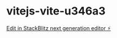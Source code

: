 # vitejs-vite-u346a3

[Edit in StackBlitz next generation editor ⚡️](https://stackblitz.com/~/github.com/beingshahbaj/vitejs-vite-u346a3)